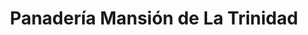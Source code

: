 ---
title: "Panadería Mansión de La Trinidad"
url: /caracas/panaderia-mansion-de-la-trinidad/
shop: panadería
---